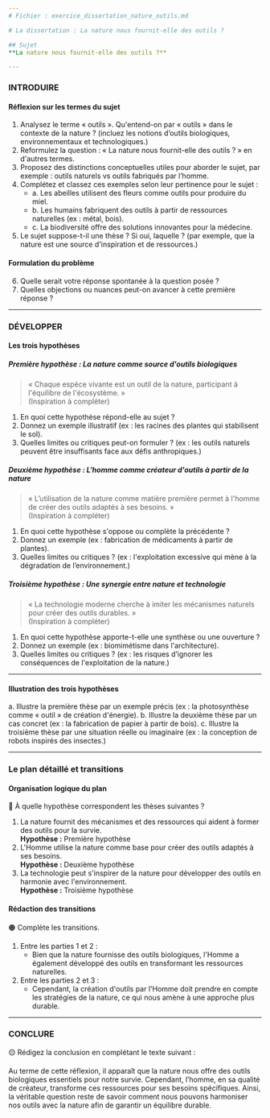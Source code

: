 ```yaml
---
# Fichier : exercice_dissertation_nature_outils.md

# La dissertation : La nature nous fournit-elle des outils ?

## Sujet
**La nature nous fournit-elle des outils ?**

---
```


### INTRODUIRE

#### Réflexion sur les termes du sujet

1. Analysez le terme « outils ». Qu'entend-on par « outils » dans le contexte de la nature ? (incluez les notions d’outils biologiques, environnementaux et technologiques.)
2. Reformulez la question : « La nature nous fournit-elle des outils ? » en d'autres termes.
3. Proposez des distinctions conceptuelles utiles pour aborder le sujet, par exemple : outils naturels vs outils fabriqués par l’homme.
4. Complétez et classez ces exemples selon leur pertinence pour le sujet :
   - a. Les abeilles utilisent des fleurs comme outils pour produire du miel.
   - b. Les humains fabriquent des outils à partir de ressources naturelles (ex : métal, bois).
   - c. La biodiversité offre des solutions innovantes pour la médecine.
5. Le sujet suppose-t-il une thèse ? Si oui, laquelle ? (par exemple, que la nature est une source d'inspiration et de ressources.)

#### Formulation du problème

6. Quelle serait votre réponse spontanée à la question posée ?
7. Quelles objections ou nuances peut-on avancer à cette première réponse ?

---

### DÉVELOPPER

#### Les trois hypothèses

##### Première hypothèse : La nature comme source d'outils biologiques

> « Chaque espèce vivante est un outil de la nature, participant à l'équilibre de l'écosystème. »  
> (Inspiration à compléter)

1. En quoi cette hypothèse répond-elle au sujet ?
2. Donnez un exemple illustratif (ex : les racines des plantes qui stabilisent le sol).
3. Quelles limites ou critiques peut-on formuler ? (ex : les outils naturels peuvent être insuffisants face aux défis anthropiques.)

##### Deuxième hypothèse : L'homme comme créateur d'outils à partir de la nature

> « L’utilisation de la nature comme matière première permet à l'homme de créer des outils adaptés à ses besoins. »  
> (Inspiration à compléter)

1. En quoi cette hypothèse s'oppose ou complète la précédente ?
2. Donnez un exemple (ex : fabrication de médicaments à partir de plantes).
3. Quelles limites ou critiques ? (ex : l'exploitation excessive qui mène à la dégradation de l’environnement.)

##### Troisième hypothèse : Une synergie entre nature et technologie

> « La technologie moderne cherche à imiter les mécanismes naturels pour créer des outils durables. »  
> (Inspiration à compléter)

1. En quoi cette hypothèse apporte-t-elle une synthèse ou une ouverture ?
2. Donnez un exemple (ex : biomimétisme dans l'architecture).
3. Quelles limites ou critiques ? (ex : les risques d’ignorer les conséquences de l'exploitation de la nature.)

---

#### Illustration des trois hypothèses

a. Illustre la première thèse par un exemple précis (ex : la photosynthèse comme « outil » de création d'énergie).
b. Illustre la deuxième thèse par un cas concret (ex : la fabrication de papier à partir de bois).
c. Illustre la troisième thèse par une situation réelle ou imaginaire (ex : la conception de robots inspirés des insectes.)

---

### Le plan détaillé et transitions

#### Organisation logique du plan

🔴 À quelle hypothèse correspondent les thèses suivantes ?

1. La nature fournit des mécanismes et des ressources qui aident à former des outils pour la survie.  
   **Hypothèse :** Première hypothèse
2. L'Homme utilise la nature comme base pour créer des outils adaptés à ses besoins.  
   **Hypothèse :** Deuxième hypothèse
3. La technologie peut s'inspirer de la nature pour développer des outils en harmonie avec l'environnement.  
   **Hypothèse :** Troisième hypothèse

#### Rédaction des transitions

🟠 Complète les transitions.

1. Entre les parties 1 et 2 :  
   - Bien que la nature fournisse des outils biologiques, l'Homme a également développé des outils en transformant les ressources naturelles.
2. Entre les parties 2 et 3 :  
   - Cependant, la création d'outils par l'Homme doit prendre en compte les stratégies de la nature, ce qui nous amène à une approche plus durable.

---

### CONCLURE

🟡 Rédigez la conclusion en complétant le texte suivant :

Au terme de cette réflexion, il apparaît que la nature nous offre des outils biologiques essentiels pour notre survie. Cependant, l’homme, en sa qualité de créateur, transforme ces ressources pour ses besoins spécifiques. Ainsi, la véritable question reste de savoir comment nous pouvons harmoniser nos outils avec la nature afin de garantir un équilibre durable.